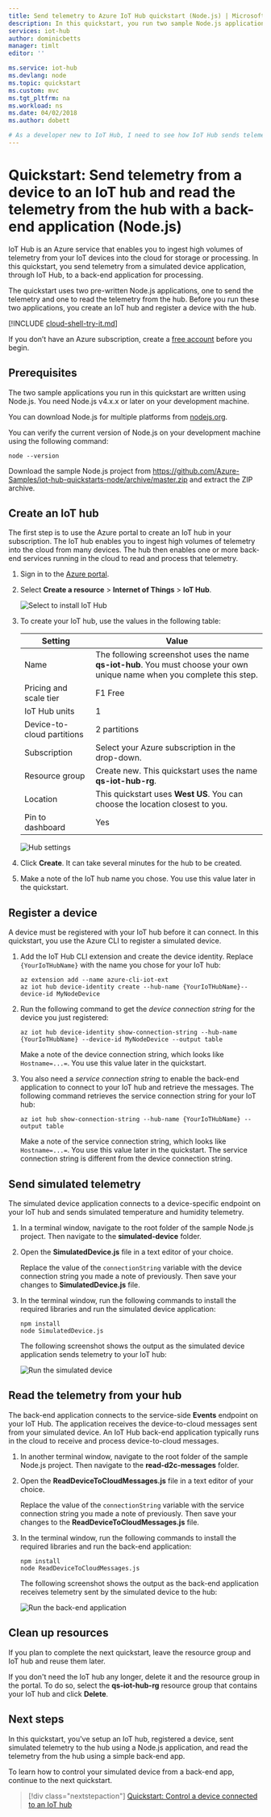 ```yaml
---
title: Send telemetry to Azure IoT Hub quickstart (Node.js) | Microsoft Docs
description: In this quickstart, you run two sample Node.js applications to send simulated telemetry to an IoT hub and to read telemetry from from the IoT hub for processing in the cloud.
services: iot-hub
author: dominicbetts
manager: timlt
editor: ''

ms.service: iot-hub
ms.devlang: node
ms.topic: quickstart
ms.custom: mvc
ms.tgt_pltfrm: na
ms.workload: ns
ms.date: 04/02/2018
ms.author: dobett

# As a developer new to IoT Hub, I need to see how IoT Hub sends telemetry from a device to an IoT hub and how to read that telemetry data from the hub using a back-end application. 
---
```


# Quickstart: Send telemetry from a device to an IoT hub and read the telemetry from the hub with a back-end application (Node.js)

IoT Hub is an Azure service that enables you to ingest high volumes of telemetry from your IoT devices into the cloud for storage or processing. In this quickstart, you send telemetry from a simulated device application, through IoT Hub, to a back-end application for processing.

The quickstart uses two pre-written Node.js applications, one to send the telemetry and one to read the telemetry from the hub. Before you run these two applications, you create an IoT hub and register a device with the hub.

[!INCLUDE [cloud-shell-try-it.md](../../includes/cloud-shell-try-it.md)]

If you don’t have an Azure subscription, create a [free account](https://azure.microsoft.com/free/?WT.mc_id=A261C142F) before you begin.

## Prerequisites

The two sample applications you run in this quickstart are written using Node.js. You need Node.js v4.x.x or later on your development machine.

You can download Node.js for multiple platforms from [nodejs.org](https://nodejs.org).

You can verify the current version of Node.js on your development machine using the following command:

```cmd/sh
node --version
```

Download the sample Node.js project from https://github.com/Azure-Samples/iot-hub-quickstarts-node/archive/master.zip and extract the ZIP archive.

## Create an IoT hub

The first step is to use the Azure portal to create an IoT hub in your subscription. The IoT hub enables you to ingest high volumes of telemetry into the cloud from many devices. The hub then enables one or more back-end services running in the cloud to read and process that telemetry.

1. Sign in to the [Azure portal](http://portal.azure.com).

1. Select **Create a resource** > **Internet of Things** > **IoT Hub**.

    ![Select to install IoT Hub](media/quickstart-send-telemetry-node/selectiothub.png)

1. To create your IoT hub, use the values in the following table:

    | Setting | Value |
    | ------- | ----- |
    | Name | The following screenshot uses the name **qs-iot-hub**. You must choose your own unique name when you complete this step. |
    | Pricing and scale tier | F1 Free |
    | IoT Hub units | 1 |
    | Device-to-cloud partitions | 2 partitions |
    | Subscription | Select your Azure subscription in the drop-down. |
    | Resource group | Create new. This quickstart uses the name **qs-iot-hub-rg**. |
    | Location | This quickstart uses **West US**. You can choose the location closest to you. |
    | Pin to dashboard | Yes |

    ![Hub settings](media/quickstart-send-telemetry-node/hubdefinition.png)

1. Click **Create**. It can take several minutes for the hub to be created.

1. Make a note of the IoT hub name you chose. You use this value later in the quickstart.

## Register a device

A device must be registered with your IoT hub before it can connect. In this quickstart, you use the Azure CLI to register a simulated device.

1. Add the IoT Hub CLI extension and create the device identity. Replace `{YourIoTHubName}` with the name you chose for your IoT hub:

    ```azurecli-interactive
    az extension add --name azure-cli-iot-ext
    az iot hub device-identity create --hub-name {YourIoTHubName}--device-id MyNodeDevice
    ```

1. Run the following command to get the _device connection string_ for the device you just registered:

    ```azurecli-interactive
    az iot hub device-identity show-connection-string --hub-name {YourIoTHubName} --device-id MyNodeDevice --output table
    ```

    Make a note of the device connection string, which looks like `Hostname=...=`. You use this value later in the quickstart.

1. You also need a _service connection string_ to enable the back-end application to connect to your IoT hub and retrieve the messages. The following command retrieves the service connection string for your IoT hub:

    ```azurecli-interactive
    az iot hub show-connection-string --hub-name {YourIoTHubName} --output table
    ```

    Make a note of the service connection string, which looks like `Hostname=...=`. You use this value later in the quickstart. The service connection string is different from the device connection string.

## Send simulated telemetry

The simulated device application connects to a device-specific endpoint on your IoT hub and sends simulated temperature and humidity telemetry.

1. In a terminal window, navigate to the root folder of the sample Node.js project. Then navigate to the **simulated-device** folder.

1. Open the **SimulatedDevice.js** file in a text editor of your choice.

    Replace the value of the `connectionString` variable with the device connection string you made a note of previously. Then save your changes to **SimulatedDevice.js** file.

1. In the terminal window, run the following commands to install the required libraries and run the simulated device application:

    ```cmd/sh
    npm install
    node SimulatedDevice.js
    ```

    The following screenshot shows the output as the simulated device application sends telemetry to your IoT hub:

    ![Run the simulated device](media/quickstart-send-telemetry-node/SimulatedDevice.png)

## Read the telemetry from your hub

The back-end application connects to the service-side **Events** endpoint on your IoT Hub. The application receives the device-to-cloud messages sent from your simulated device. An IoT Hub back-end application typically runs in the cloud to receive and process device-to-cloud messages.

1. In another terminal window, navigate to the root folder of the sample Node.js project. Then navigate to the **read-d2c-messages** folder.

1. Open the **ReadDeviceToCloudMessages.js** file in a text editor of your choice.

    Replace the value of the `connectionString` variable with the service connection string you made a note of previously. Then save your changes to the **ReadDeviceToCloudMessages.js** file.

1. In the terminal window, run the following commands to install the required libraries and run the back-end application:

    ```cmd/sh
    npm install
    node ReadDeviceToCloudMessages.js
    ```

    The following screenshot shows the output as the back-end application receives telemetry sent by the simulated device to the hub:

    ![Run the back-end application](media/quickstart-send-telemetry-node/ReadDeviceToCloud.png)

## Clean up resources

If you plan to complete the next quickstart, leave the resource group and IoT hub and reuse them later.

If you don't need the IoT hub any longer, delete it and the resource group in the portal. To do so, select the **qs-iot-hub-rg** resource group that contains your IoT hub and click **Delete**.

## Next steps

In this quickstart, you've setup an IoT hub, registered a device, sent simulated telemetry to the hub using a Node.js application, and read the telemetry from the hub using a simple back-end app.

To learn how to control your simulated device from a back-end app, continue to the next quickstart.

> [!div class="nextstepaction"]
> [Quickstart: Control a device connected to an IoT hub](quickstart-control-device-node.md)